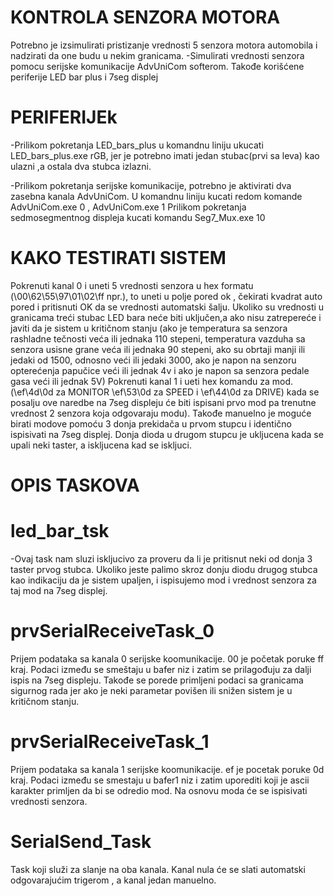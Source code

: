 # KONTROLA SENZORA MOTORA
Potrebno je izsimulirati pristizanje vrednosti 5 senzora motora automobila i nadzirati da one budu u nekim granicama.
-Simulirati vrednosti senzora pomocu serijske komunikacije AdvUniCom softerom. Takođe korišćene periferije LED bar plus i 7seg displej

# PERIFERIJEk
-Prilikom pokretanja LED_bars_plus u komandnu liniju ukucati LED_bars_plus.exe rGB, jer je potrebno imati jedan stubac(prvi sa leva) kao ulazni ,a ostala dva stubca izlazni.

-Prilikom pokretanja serijske komunikacije, potrebno je aktivirati dva zasebna kanala AdvUniCom. U komandnu liniju kucati redom komande AdvUniCom.exe 0 , AdvUniCom.exe 1
Prilikom pokretanja sedmosegmentnog displeja kucati komandu Seg7_Mux.exe 10

# KAKO TESTIRATI SISTEM
Pokrenuti kanal 0 i uneti 5 vrednosti senzora u hex formatu (\00\62\55\97\01\02\ff npr.), to uneti u polje pored ok , čekirati kvadrat
auto pored i pritisnuti OK da se vrednosti automatski šalju. Ukoliko su vrednosti u granicama treći stubac LED bara neće biti uključen,a
ako nisu zatrepereće i javiti da je sistem u kritičnom stanju (ako je temperatura sa senzora rashladne tečnosti veća ili jednaka 110 stepeni, temperatura vazduha sa senzora usisne grane veća ili jednaka 90 stepeni, ako su obrtaji manji ili jedaki od 1500, odnosno veći ili jedaki 3000, ako je napon na senzoru opterećenja papučice veći ili jednak 4v i ako je napon sa senzora pedale gasa veći ili jednak 5V)
Pokrenuti kanal 1 i ueti hex komandu za mod. (\ef\4d\0d za MONITOR \ef\53\0d za SPEED i \ef\44\0d za DRIVE) kada se posalju ove naredbe na 7seg displeju će biti ispisani prvo mod pa trenutne vrednost 2 senzora koja odgovaraju modu).
Takođe manuelno je moguće birati modove pomoću 3 donja prekidača u prvom stupcu i identično ispisivati na 7seg displej. Donja dioda u drugom stupcu je ukljucena kada se upali neki taster, a iskljucena kad se iskljuci.


# OPIS TASKOVA 


# led_bar_tsk
-Ovaj task nam sluzi iskljucivo za proveru da li je pritisnut neki od donja 3 taster prvog stubca. Ukoliko jeste palimo skroz donju diodu drugog stubca kao indikaciju da je sistem upaljen, i ispisujemo mod i vrednost senzora za taj mod na 7seg displej.

# prvSerialReceiveTask_0
Prijem podataka sa kanala 0 serijske koomunikacije. 00 je početak poruke ff kraj. Podaci između se smeštaju u bafer niz i zatim se prilagođuju za dalji ispis na 7seg displeju. Takođe se porede primljeni podaci sa granicama sigurnog rada jer ako je neki parametar povišen ili snižen sistem je u kritičnom stanju.

# prvSerialReceiveTask_1
Prijem podataka sa kanala 1 serijske koomunikacije. ef je pocetak poruke 0d kraj. Podaci između se smestaju u bafer1 niz i zatim uporediti koji je ascii karakter primljen da bi se odredio mod. Na osnovu moda će se ispisivati vrednosti senzora.

# SerialSend_Task

Task koji služi za slanje na oba kanala. Kanal nula će se slati automatski odgovarajućim trigerom , a kanal jedan manuelno.

